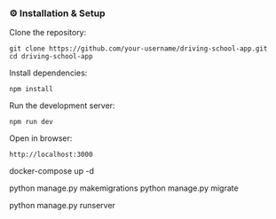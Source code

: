 
### ⚙️ Installation & Setup

Clone the repository:
```
git clone https://github.com/your-username/driving-school-app.git
cd driving-school-app

```
Install dependencies:
```
npm install

```
Run the development server:
```
npm run dev

```
Open in browser:
```
http://localhost:3000
```

docker-compose up -d


python manage.py makemigrations
python manage.py migrate

python manage.py runserver

